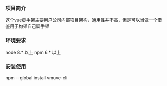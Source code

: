 
### 项目简介

这个vue脚手架主要用户公司内部项目架构，通用性并不高，但是可以当做一个借鉴用于构架自己脚手架

### 环境要求

node 8.*  以上
npm  6.* 以上


### 安装使用

npm --global install vmuve-cli

